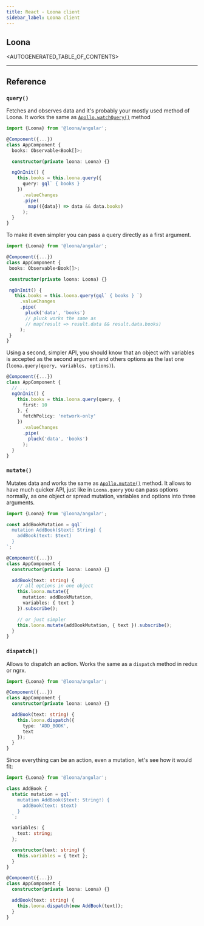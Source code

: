 ```yaml
---
title: React - Loona client
sidebar_label: Loona client
---
```


## Loona

<AUTOGENERATED_TABLE_OF_CONTENTS>

---

## Reference

### `query()`

Fetches and observes data and it's probably your mostly used method of Loona. It works the same as [`Apollo.watchQuery()`](https://www.apollographql.com/docs/angular/basics/queries.html) method

```typescript
import {Loona} from '@loona/angular';

@Component({...})
class AppComponent {
  books: Observable<Book[]>;

  constructor(private loona: Loona) {}

  ngOnInit() {
    this.books = this.loona.query({
      query: gql` { books } `
    })
      .valueChanges
      .pipe(
        map(({data}) => data && data.books)
      );
  }
}
```

To make it even simpler you can pass a query directly as a first argument.

```typescript
import {Loona} from '@loona/angular';

@Component({...})
class AppComponent {
 books: Observable<Book[]>;

 constructor(private loona: Loona) {}

 ngOnInit() {
   this.books = this.loona.query(gql` { books } `)
     .valueChanges
     .pipe(
       pluck('data', 'books')
       // pluck works the same as
       // map(result => result.data && result.data.books)
     );
 }
}
```

Using a second, simpler API, you should know that an object with variables is accepted as the second argument and others options as the last one (`loona.query(query, variables, options)`).

```typescript
@Component({...})
class AppComponent {
  // ...
  ngOnInit() {
    this.books = this.loona.query(query, {
      first: 10
    }, {
      fetchPolicy: 'network-only'
    })
      .valueChanges
      .pipe(
        pluck('data', 'books')
      );
  }
}
```

### `mutate()`

Mutates data and works the same as [`Apollo.mutate()`](https://www.apollographql.com/docs/angular/basics/mutations.html) method. It allows to have much quicker API, just like in `Loona.query` you can pass options normally, as one object or spread mutation, variables and options into three arguments.

```typescript
import {Loona} from '@loona/angular';

const addBookMutation = gql`
  mutation AddBook($text: String) {
    addBook(text: $text)
  }
`;

@Component({...})
class AppComponent {
  constructor(private loona: Loona) {}

  addBook(text: string) {
    // all options in one object
    this.loona.mutate({
      mutation: addBookMutation,
      variables: { text }
    }).subscribe();

    // or just simpler
    this.loona.mutate(addBookMutation, { text }).subscribe();
  }
}
```

### `dispatch()`

Allows to dispatch an action. Works the same as a `dispatch` method in redux or ngrx.

```typescript
import {Loona} from '@loona/angular';

@Component({...})
class AppComponent {
  constructor(private loona: Loona) {}

  addBook(text: string) {
    this.loona.dispatch({
      type: 'ADD_BOOK',
      text
    });
  }
}
```

Since everything can be an action, even a mutation, let's see how it would fit:

```typescript
import {Loona} from '@loona/angular';

class AddBook {
  static mutation = gql`
    mutation AddBook($text: String!) {
      addBook(text: $text)
    }
  `;

  variables: {
    text: string;
  };

  constructor(text: string) {
    this.variables = { text };
  }
}

@Component({...})
class AppComponent {
  constructor(private loona: Loona) {}

  addBook(text: string) {
    this.loona.dispatch(new AddBook(text));
  }
}
```
